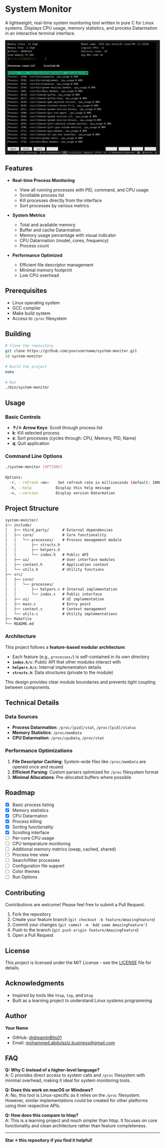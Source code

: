 # System Monitor

A lightweight, real-time system monitoring tool written in pure C for Linux systems. Displays CPU usage, memory statistics, and process Datarmation in an interactive terminal interface.

![System Monitor Screenshot](screenshot.png)

<!-- Add a screenshot of your application -->

## Features

- **Real-time Process Monitoring**

  - View all running processes with PID, command, and CPU usage
  - Scrollable process list
  - Kill processes directly from the interface
  - Sort processes by various metrics

- **System Metrics**

  - Total and available memory
  - Buffer and cache Datarmation
  - Memory usage percentage with visual indicator
  - CPU Datarmation (model, cores, frequency)
  - Process count

- **Performance Optimized**
  - Efficient file descriptor management
  - Minimal memory footprint
  - Low CPU overhead

## Prerequisites

- Linux operating system
- GCC compiler
- Make build system
- Access to `/proc` filesystem

## Building

```bash
# Clone the repository
git clone https://github.com/yourusername/system-monitor.git
cd system-monitor

# Build the project
make

# Run
./bin/system-monitor
```

## Usage

### Basic Controls

- **↑/↓ Arrow Keys**: Scroll through process list
- **k**: Kill selected process
- **s**: Sort processes (cycles through: CPU, Memory, PID, Name)
- **q**: Quit application

### Command Line Options

```bash
./system-monitor [OPTIONS]

Options:
  -r, --refresh <ms>    Set refresh rate in milliseconds (default: 1000)
  -h, --help           Display this help message
  -v, --version        Display version Datarmation
```

## Project Structure

```
system-monitor/
├── include/
│   ├── third_party/      # External dependencies
│   ├── core/             # Core functionality
│   │   └── processes/    # Process management module
│   │       ├── structs.h
│   │       ├── helpers.h
│   │       └── index.h   # Public API
│   ├── ui/               # User interface modules
│   ├── context.h         # Application context
│   └── utils.h           # Utility functions
├── src/
│   ├── core/
│   │   └── processes/
│   │       ├── helpers.c # Internal implementation
│   │       └── index.c   # Public interface
│   ├── ui/               # UI implementation
│   ├── main.c            # Entry point
│   ├── context.c         # Context management
│   └── utils.c           # Utility implementations
├── Makefile
└── README.md
```

### Architecture

This project follows a **feature-based modular architecture**:

- Each feature (e.g., `processes/`) is self-contained in its own directory
- **`index.h/c`**: Public API that other modules interact with
- **`helpers.h/c`**: Internal implementation details
- **`structs.h`**: Data structures (private to the module)

This design provides clear module boundaries and prevents tight coupling between components.

## Technical Details

### Data Sources

- **Process Datarmation**: `/proc/[pid]/stat`, `/proc/[pid]/status`
- **Memory Statistics**: `/proc/memData`
- **CPU Datarmation**: `/proc/cpuData`, `/proc/stat`

### Performance Optimizations

1. **File Descriptor Caching**: System-wide files like `/proc/memData` are opened once and reused
2. **Efficient Parsing**: Custom parsers optimized for `/proc` filesystem format
3. **Minimal Allocations**: Pre-allocated buffers where possible

## Roadmap

- [x] Basic process listing
- [x] Memory statistics
- [x] CPU Datarmation
- [x] Process killing
- [x] Sorting functionality
- [x] Scrolling interface
- [ ] Per-core CPU usage
- [ ] CPU temperature monitoring
- [ ] Additional memory metrics (swap, cached, shared)
- [ ] Process tree view
- [ ] Search/filter processes
- [ ] Configuration file support
- [ ] Color themes
- [ ] Run Options

## Contributing

Contributions are welcome! Please feel free to submit a Pull Request.

1. Fork the repository
2. Create your feature branch (`git checkout -b feature/AmazingFeature`)
3. Commit your changes (`git commit -m 'Add some AmazingFeature'`)
4. Push to the branch (`git push origin feature/AmazingFeature`)
5. Open a Pull Request

## License

This project is licensed under the MIT License - see the [LICENSE](LICENSE) file for details.

## Acknowledgments

- Inspired by tools like `htop`, `top`, and `btop`
- Built as a learning project to understand Linux systems programming

## Author

**Your Name**

- GitHub: [@dreamInBits01](https://github.com/DreamInBits01)
- Email: mohammed.abdulaziz.business@gmail.com

## FAQ

**Q: Why C instead of a higher-level language?**  
A: C provides direct access to system calls and `/proc` filesystem with minimal overhead, making it ideal for system monitoring tools.

**Q: Does this work on macOS or Windows?**  
A: No, this tool is Linux-specific as it relies on the `/proc` filesystem. However, similar implementations could be created for other platforms using their respective APIs.

**Q: How does this compare to htop?**  
A: This is a learning project and much simpler than htop. It focuses on core functionality and clean architecture rather than feature completeness.

---

**Star ⭐ this repository if you find it helpful!**
